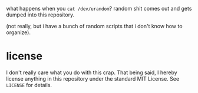 what happens when you `cat /dev/urandom`? random shit comes out and gets dumped
into this repository.

(not really, but i have a bunch of random scripts that i don't know how to
organize).

license
=======

I don't really care what you do with this crap. That being said, I hereby
license anything in this repository under the standard MIT License. See
`LICENSE` for details.
